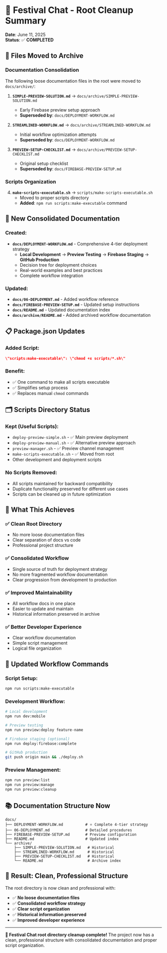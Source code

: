 # 🧹 Festival Chat - Root Cleanup Summary

**Date**: June 11, 2025  
**Status**: ✅ **COMPLETED**

## 📂 **Files Moved to Archive**

### **Documentation Consolidation**
The following loose documentation files in the root were moved to `docs/archive/`:

1. **`SIMPLE-PREVIEW-SOLUTION.md`** → `docs/archive/SIMPLE-PREVIEW-SOLUTION.md`
   - Early Firebase preview setup approach
   - **Superseded by**: `docs/DEPLOYMENT-WORKFLOW.md`

2. **`STREAMLINED-WORKFLOW.md`** → `docs/archive/STREAMLINED-WORKFLOW.md`
   - Initial workflow optimization attempts
   - **Superseded by**: `docs/DEPLOYMENT-WORKFLOW.md`

3. **`PREVIEW-SETUP-CHECKLIST.md`** → `docs/archive/PREVIEW-SETUP-CHECKLIST.md`
   - Original setup checklist
   - **Superseded by**: `docs/FIREBASE-PREVIEW-SETUP.md`

### **Scripts Organization**
4. **`make-scripts-executable.sh`** → `scripts/make-scripts-executable.sh`
   - Moved to proper scripts directory
   - **Added**: `npm run scripts:make-executable` command

## 🎯 **New Consolidated Documentation**

### **Created:**
- **`docs/DEPLOYMENT-WORKFLOW.md`** - Comprehensive 4-tier deployment strategy
  - **Local Development** → **Preview Testing** → **Firebase Staging** → **GitHub Production**
  - Decision tree for deployment choices
  - Real-world examples and best practices
  - Complete workflow integration

### **Updated:**
- **`docs/06-DEPLOYMENT.md`** - Added workflow reference
- **`docs/FIREBASE-PREVIEW-SETUP.md`** - Updated setup instructions
- **`docs/README.md`** - Updated documentation index
- **`docs/archive/README.md`** - Added archived workflow documentation

## 📋 **Package.json Updates**

### **Added Script:**
```json
\"scripts:make-executable\": \"chmod +x scripts/*.sh\"
```

### **Benefit:**
- ✅ One command to make all scripts executable
- ✅ Simplifies setup process
- ✅ Replaces manual `chmod` commands

## 🗂️ **Scripts Directory Status**

### **Kept (Useful Scripts):**
- `deploy-preview-simple.sh` - ✅ Main preview deployment
- `deploy-preview-manual.sh` - ✅ Alternative preview approach
- `preview-manager.sh` - ✅ Preview channel management
- `make-scripts-executable.sh` - ✅ Moved from root
- Other development and deployment scripts

### **No Scripts Removed:**
- All scripts maintained for backward compatibility
- Duplicate functionality preserved for different use cases
- Scripts can be cleaned up in future optimization

## 🎪 **What This Achieves**

### **✅ Clean Root Directory**
- No more loose documentation files
- Clear separation of docs vs code
- Professional project structure

### **✅ Consolidated Workflow**
- Single source of truth for deployment strategy
- No more fragmented workflow documentation
- Clear progression from development to production

### **✅ Improved Maintainability**
- All workflow docs in one place
- Easier to update and maintain
- Historical information preserved in archive

### **✅ Better Developer Experience**
- Clear workflow documentation
- Simple script management
- Logical file organization

## 🔄 **Updated Workflow Commands**

### **Script Setup:**
```bash
npm run scripts:make-executable
```

### **Development Workflow:**
```bash
# Local development
npm run dev:mobile

# Preview testing  
npm run preview:deploy feature-name

# Firebase staging (optional)
npm run deploy:firebase:complete

# GitHub production
git push origin main && ./deploy.sh
```

### **Preview Management:**
```bash
npm run preview:list
npm run preview:manage
npm run preview:cleanup
```

## 📚 **Documentation Structure Now**

```
docs/
├── DEPLOYMENT-WORKFLOW.md          # ⭐ Complete 4-tier strategy
├── 06-DEPLOYMENT.md                # Detailed procedures
├── FIREBASE-PREVIEW-SETUP.md       # Preview configuration
├── README.md                       # Updated index
└── archive/
    ├── SIMPLE-PREVIEW-SOLUTION.md   # Historical
    ├── STREAMLINED-WORKFLOW.md      # Historical  
    ├── PREVIEW-SETUP-CHECKLIST.md   # Historical
    └── README.md                    # Archive index
```

## 🎯 **Result: Clean, Professional Structure**

The root directory is now clean and professional with:
- ✅ **No loose documentation files**
- ✅ **Consolidated workflow strategy**
- ✅ **Clear script organization**
- ✅ **Historical information preserved**
- ✅ **Improved developer experience**

---

**🎪 Festival Chat root directory cleanup complete!** The project now has a clean, professional structure with consolidated documentation and proper script organization.